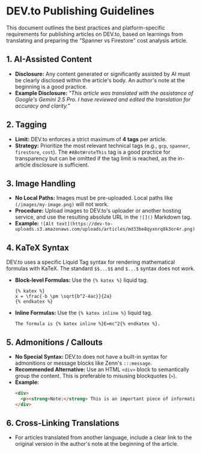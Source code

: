 # DEV.to Publishing Guidelines

This document outlines the best practices and platform-specific requirements for publishing articles on DEV.to, based on learnings from translating and preparing the "Spanner vs Firestore" cost analysis article.

## 1. AI-Assisted Content

- **Disclosure:** Any content generated or significantly assisted by AI must be clearly disclosed within the article's body. An author's note at the beginning is a good practice.
- **Example Disclosure:** *"This article was translated with the assistance of Google's Gemini 2.5 Pro. I have reviewed and edited the translation for accuracy and clarity."*

## 2. Tagging

- **Limit:** DEV.to enforces a strict maximum of **4 tags** per article.
- **Strategy:** Prioritize the most relevant technical tags (e.g., `gcp`, `spanner`, `firestore`, `cost`). The `#ABotWroteThis` tag is a good practice for transparency but can be omitted if the tag limit is reached, as the in-article disclosure is sufficient.

## 3. Image Handling

- **No Local Paths:** Images must be pre-uploaded. Local paths like `(/images/my-image.png)` will not work.
- **Procedure:** Upload images to DEV.to's uploader or another hosting service, and use the resulting absolute URL in the `![]()` Markdown tag.
- **Example:** `![Alt text](https://dev-to-uploads.s3.amazonaws.com/uploads/articles/md33be8qyxnrq8k3or4r.png)`

## 4. KaTeX Syntax

DEV.to uses a specific Liquid Tag syntax for rendering mathematical formulas with KaTeX. The standard `$$...$$` and `$...$` syntax does not work.

- **Block-level Formulas:** Use the `{% katex %}` liquid tag.
  ```
  {% katex %}
  x = \frac{-b \pm \sqrt{b^2-4ac}}{2a}
  {% endkatex %}
  ```

- **Inline Formulas:** Use the `{% katex inline %}` liquid tag.
  ```
  The formula is {% katex inline %}E=mc^2{% endkatex %}.
  ```

## 5. Admonitions / Callouts

- **No Special Syntax:** DEV.to does not have a built-in syntax for admonitions or message blocks like Zenn's `:::message`.
- **Recommended Alternative:** Use an HTML `<div>` block to semantically group the content. This is preferable to misusing blockquotes (`>`).
- **Example:**
  ```html
  <div>
    <p><strong>Note:</strong> This is an important piece of information that stands apart from the main text.</p>
  </div>
  ```

## 6. Cross-Linking Translations

- For articles translated from another language, include a clear link to the original version in the author's note at the beginning of the article.
